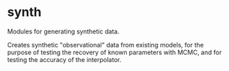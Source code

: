 # synth

Modules for generating synthetic data.

Creates synthetic "observational" data from existing models, for the purpose of testing the recovery of known parameters with MCMC, and for testing the accuracy of the interpolator.
